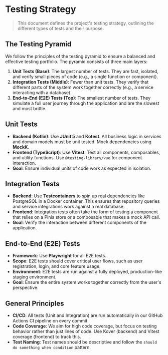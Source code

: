 # Testing Strategy

> This document defines the project's testing strategy, outlining the different types of tests and their purpose.

## The Testing Pyramid

We follow the principles of the testing pyramid to ensure a balanced and effective testing portfolio. The pyramid consists of three main layers:

1.  **Unit Tests (Base)**: The largest number of tests. They are fast, isolated, and verify small pieces of code (e.g., a single function or component).
2.  **Integration Tests (Middle)**: Fewer than unit tests. They verify that different parts of the system work together correctly (e.g., a service interacting with a database).
3.  **End-to-End (E2E) Tests (Top)**: The smallest number of tests. They simulate a full user journey through the application and are the slowest and most brittle.

## Unit Tests

- **Backend (Kotlin)**: Use **JUnit 5** and **Kotest**. All business logic in services and domain models must be unit tested. Mock dependencies using **MockK**.
- **Frontend (TypeScript)**: Use **Vitest**. Test all components, composables, and utility functions. Use `@testing-library/vue` for component interaction.
- **Goal**: Ensure individual units of code work as expected in isolation.

## Integration Tests

- **Backend**: Use **Testcontainers** to spin up real dependencies like PostgreSQL in a Docker container. This ensures that repository queries and service integrations work against a real database.
- **Frontend**: Integration tests often take the form of testing a component that relies on a Pinia store or a composable that makes a mock API call.
- **Goal**: Verify the interaction between different components of the application.

## End-to-End (E2E) Tests

- **Framework**: Use **Playwright** for all E2E tests.
- **Scope**: E2E tests should cover critical user flows, such as user registration, login, and core feature usage.
- **Environment**: E2E tests are run against a fully deployed, production-like staging environment.
- **Goal**: Ensure the entire system works together correctly from the user's perspective.

## General Principles

- **CI/CD**: All tests (Unit and Integration) are run automatically in our GitHub Actions CI pipeline on every commit.
- **Code Coverage**: We aim for high code coverage, but focus on testing behavior rather than just lines of code. Use Kover (backend) and Vitest coverage (frontend) to track this.
- **Test Naming**: Test names should be descriptive and follow the `should do something when condition` pattern.
